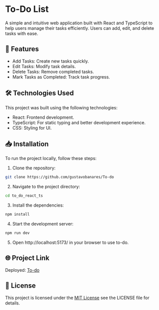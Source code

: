 # To-Do List 

A simple and intuitive web application built with React and TypeScript to help users manage their tasks efficiently. Users can add, edit, and delete tasks with ease.

## 🚀 Features

- Add Tasks: Create new tasks quickly.
- Edit Tasks: Modify task details.
- Delete Tasks: Remove completed tasks.
- Mark Tasks as Completed: Track task progress.
  
## 🛠️ Technologies Used

This project was built using the following technologies:

- React: Frontend development.
- TypeScript: For static typing and better development experience.
- CSS: Styling for UI.
  
## 📥 Installation

To run the project locally, follow these steps:

1. Clone the repository:
  ```bash
  git clone https://github.com/gustavobanares/To-do
```
2. Navigate to the project directory:
```bash
cd to_do_react_ts
```
3. Install the dependencies:
```bash
npm install
```
4. Start the development server:
```bash
npm run dev
```
5. Open http://localhost:5173/ in your browser to use to-do.

## 🌐 Project Link

Deployed: [To-do](to-do-murex-mu.vercel.app)

## 📄 License

This project is licensed under the [MIT License](https://choosealicense.com/licenses/mit/) see the LICENSE file for details.
